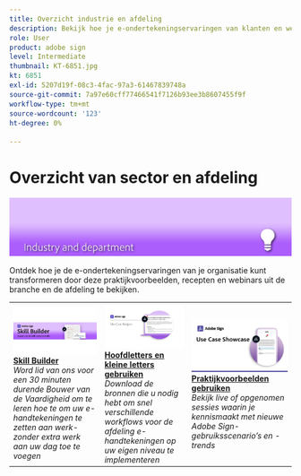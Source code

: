 ```yaml
---
title: Overzicht industrie en afdeling
description: Bekijk hoe je e-ondertekeningservaringen van klanten en werknemers kunt transformeren via deze gebruiksscenario’s, recepten en webinars uit de echte industrie en afdelingen
role: User
product: adobe sign
level: Intermediate
thumbnail: KT-6851.jpg
kt: 6851
exl-id: 5207d19f-08c3-4fac-97a3-61467839748a
source-git-commit: 7a97e60cff77466541f7126b93ee3b8607455f9f
workflow-type: tm+mt
source-wordcount: '123'
ht-degree: 0%

---
```


# Overzicht van sector en afdeling

![Adobe Sign Industry Image](../assets/Hero-Industry.png)

Ontdek hoe je de e-ondertekeningservaringen van je organisatie kunt transformeren door deze praktijkvoorbeelden, recepten en webinars uit de branche en de afdeling te bekijken.

<table style="table-layout:fixed">
<tr>
  <td>
    <a href="innovation-series.md">
      <img alt="Skill Builder" src="../assets/SB_1280.jpg" />
    </a>
    <div>
    <a href="innovation-series.md"><strong>Skill Builder</strong></a>
    </div>
    <em>Word lid van ons voor een 30 minuten durende Bouwer van de Vaardigheid om te leren hoe te om uw e-handtekeningen te zetten aan werk-zonder extra werk aan uw dag toe te voegen</em>
    <br>
  </td>
  <td>
    <a href="recipes.md">
      <img alt="Hoofdletterrecepten gebruiken" src="../assets/Expand_RecipeR.png" />
    </a>
    <div>
    <a href="recipes.md"><strong>Hoofdletters en kleine letters gebruiken</strong></a>
    </div>
    <em>Download de bronnen die u nodig hebt om snel verschillende workflows voor de afdeling e-handtekeningen op uw eigen niveau te implementeren</em>
    <br>
  </td>
  <td>
    <a href="use-case-showcase.md">
      <img alt="Praktijkvoorbeelden gebruiken" src="../assets/UseCaseShowcaseR.png" />
    </a>
    <div>
    <a href="use-case-showcase.md"><strong>Praktijkvoorbeelden gebruiken</strong></a>
    </div>
    <em>Bekijk live of opgenomen sessies waarin je kennismaakt met nieuwe Adobe Sign-gebruiksscenario’s en -trends</em>
    <br>
  </td>
</tr>
</table>
